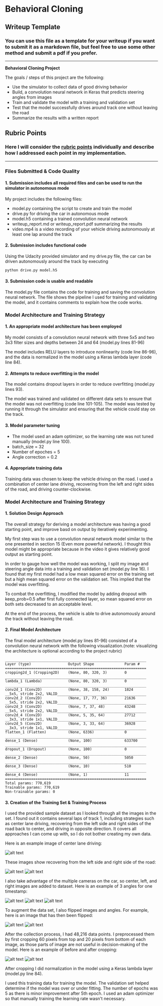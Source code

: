 # **Behavioral Cloning** 

## Writeup Template

### You can use this file as a template for your writeup if you want to submit it as a markdown file, but feel free to use some other method and submit a pdf if you prefer.

---

**Behavioral Cloning Project**

The goals / steps of this project are the following:
* Use the simulator to collect data of good driving behavior
* Build, a convolution neural network in Keras that predicts steering angles from images
* Train and validate the model with a training and validation set
* Test that the model successfully drives around track one without leaving the road
* Summarize the results with a written report


[//]: # (Image References)

[image1]: ./markdown_image/center_lane_driving.jpg "Center Lane Driving"
[image2]: ./markdown_image/recover_from_left.jpg "Recover From Left"
[image3]: ./markdown_image/recover_from_right.jpg "Recover From Right"
[image4]: ./markdown_image/left_camera.jpg "Left Camera"
[image5]: ./markdown_image/middle_camera.jpg "Middle Camera"
[image6]: ./markdown_image/right_camera.jpg "Right Camera"
[image7]: ./markdown_image/before_flip.jpg "Before Flip"
[image8]: ./markdown_image/after_flip.jpg "After Flip"
[image9]: ./markdown_image/before_crop.jpg "Before Crop"
[image10]: ./markdown_image/after_crop.jpg "Before Crop"

## Rubric Points
### Here I will consider the [rubric points](https://review.udacity.com/#!/rubrics/432/view) individually and describe how I addressed each point in my implementation.  

---
### Files Submitted & Code Quality

#### 1. Submission includes all required files and can be used to run the simulator in autonomous mode

My project includes the following files:
* model.py containing the script to create and train the model
* drive.py for driving the car in autonomous mode
* model.h5 containing a trained convolution neural network 
* writeup_report.md or writeup_report.pdf summarizing the results
* video.mp4 is a video recording of your vehicle driving autonomously at least one lap around the track

#### 2. Submission includes functional code
Using the Udacity provided simulator and my drive.py file, the car can be driven autonomously around the track by executing 
```sh
python drive.py model.h5
```

#### 3. Submission code is usable and readable

The model.py file contains the code for training and saving the convolution neural network. The file shows the pipeline I used for training and validating the model, and it contains comments to explain how the code works.


### Model Architecture and Training Strategy

#### 1. An appropriate model architecture has been employed

My model consists of a convolution neural network with three 5x5 and two 3x3 filter sizes and depths between 24 and 64 (model.py lines 81-96) 

The model includes RELU layers to introduce nonlinearity (code line 86-96), and the data is normalized in the model using a Keras lambda layer (code line 84). 

#### 2. Attempts to reduce overfitting in the model

The model contains dropout layers in order to reduce overfitting (model.py lines 93). 

The model was trained and validated on different data sets to ensure that the model was not overfitting (code line 101-105). The model was tested by running it through the simulator and ensuring that the vehicle could stay on the track.

#### 3. Model parameter tuning

* The model used an adam optimizer, so the learning rate was not tuned manually (model.py line 100).
* batch_size = 32
* Number of epoches = 5
* Angle correction = 0.2

#### 4. Appropriate training data

Training data was chosen to keep the vehicle driving on the road. I used a combination of center lane driving, recovering from the left and right sides of the road, and driving counter-clockwise.


### Model Architecture and Training Strategy

#### 1. Solution Design Approach
The overall strategy for deriving a model architecture was having a good starting point, and improve basd on output by iteratively experimenting.

My first step was to use a convolution neural network model similar to the one presented in section 15 (Even more powerful network). I thought this model might be appropriate because in the video it gives relatively good output as starting point.

In order to gauge how well the model was working, I split my image and steering angle data into a training and validation set (model.py line 16). I found that my first model had a low mean squared error on the training set but a high mean squared error on the validation set. This implied that the model was overfitting. 

To combat the overfitting, I modified the model by adding dropout with keep_prob=0.5 after first fully connected layer, so mean squared error on both sets decreased to an acceptable level.

At the end of the process, the vehicle is able to drive autonomously around the track without leaving the road.

#### 2. Final Model Architecture

The final model architecture (model.py lines 81-96) consisted of a convolution neural network with the following visualization.(note: visualizing the architecture is optional according to the project rubric)

```
_________________________________________________________________
Layer (type)                 Output Shape              Param #   
=================================================================
cropping2d_1 (Cropping2D)    (None, 80, 320, 3)        0         
_________________________________________________________________
lambda_1 (Lambda)            (None, 80, 320, 3)        0         
_________________________________________________________________
conv2d_1 (Conv2D)            (None, 38, 158, 24)       1824      
__5x5, stride 2x2, VALID_________________________________________
conv2d_2 (Conv2D)            (None, 17, 77, 36)        21636     
__5x5, stride 2x2, VALID_________________________________________
conv2d_3 (Conv2D)            (None, 7, 37, 48)         43248     
__5x5, stride 2x2, VALID_________________________________________
conv2d_4 (Conv2D)            (None, 5, 35, 64)         27712     
__3x3, stride 1x1, VALID_________________________________________
conv2d_5 (Conv2D)            (None, 3, 33, 64)         36928     
__3x3, stride 1x1, VALID_________________________________________
flatten_1 (Flatten)          (None, 6336)              0         
_________________________________________________________________
dense_1 (Dense)              (None, 100)               633700    
_________________________________________________________________
dropout_1 (Dropout)          (None, 100)               0         
_________________________________________________________________
dense_2 (Dense)              (None, 50)                5050      
_________________________________________________________________
dense_3 (Dense)              (None, 10)                510       
_________________________________________________________________
dense_4 (Dense)              (None, 1)                 11        
=================================================================
Total params: 770,619
Trainable params: 770,619
Non-trainable params: 0
```

#### 3. Creation of the Training Set & Training Process

I used the provided sample dataset as I looked through all the images in the set. I found out it contains several laps of track 1, including strategies such as center lane driving, recovering from the left side and right sides of the road back to center, and driving in opposite direction. It covers all approaches I can come up with, so I do not bother creating my own data.

Here is an example image of center lane driving:

![alt text][image1]

These images show recovering from the left side and right side of the road:

![alt text][image2]
![alt text][image3]

I also take advantage of the multiple cameras on the car, so center, left, and right images are added to dataset.
Here is an example of 3 angles for one timestamp:

![alt text][image4]
![alt text][image5]
![alt text][image6]

To augment the data set, I also flipped images and angles. For example, here is an image that has then been flipped:

![alt text][image7]
![alt text][image8]

After the collection process, I had 48,216 data points. I preprocessed them by first cropping 60 pixels from top and 20 pixels from bottom of each image, as those parts of image are not useful in decision-making of the model. Here is an example of before and after cropping:

![alt text][image9]
![alt text][image10]

After cropping I did normalization in the model using a Keras lambda layer (model.py line 84). 

I used this training data for training the model. The validation set helped determine if the model was over or under fitting. The number of epochs was 5 as there is minor improvement after 5th epoch. I used an adam optimizer so that manually training the learning rate wasn't necessary.
